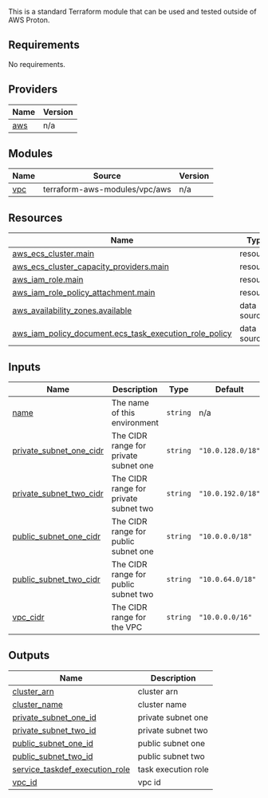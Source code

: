 This is a standard Terraform module that can be used and tested outside of AWS Proton.

<!-- BEGINNING OF PRE-COMMIT-TERRAFORM DOCS HOOK -->
## Requirements

No requirements.

## Providers

| Name | Version |
|------|---------|
| <a name="provider_aws"></a> [aws](#provider\_aws) | n/a |

## Modules

| Name | Source | Version |
|------|--------|---------|
| <a name="module_vpc"></a> [vpc](#module\_vpc) | terraform-aws-modules/vpc/aws | n/a |

## Resources

| Name | Type |
|------|------|
| [aws_ecs_cluster.main](https://registry.terraform.io/providers/hashicorp/aws/latest/docs/resources/ecs_cluster) | resource |
| [aws_ecs_cluster_capacity_providers.main](https://registry.terraform.io/providers/hashicorp/aws/latest/docs/resources/ecs_cluster_capacity_providers) | resource |
| [aws_iam_role.main](https://registry.terraform.io/providers/hashicorp/aws/latest/docs/resources/iam_role) | resource |
| [aws_iam_role_policy_attachment.main](https://registry.terraform.io/providers/hashicorp/aws/latest/docs/resources/iam_role_policy_attachment) | resource |
| [aws_availability_zones.available](https://registry.terraform.io/providers/hashicorp/aws/latest/docs/data-sources/availability_zones) | data source |
| [aws_iam_policy_document.ecs_task_execution_role_policy](https://registry.terraform.io/providers/hashicorp/aws/latest/docs/data-sources/iam_policy_document) | data source |

## Inputs

| Name | Description | Type | Default | Required |
|------|-------------|------|---------|:--------:|
| <a name="input_name"></a> [name](#input\_name) | The name of this environment | `string` | n/a | yes |
| <a name="input_private_subnet_one_cidr"></a> [private\_subnet\_one\_cidr](#input\_private\_subnet\_one\_cidr) | The CIDR range for private subnet one | `string` | `"10.0.128.0/18"` | no |
| <a name="input_private_subnet_two_cidr"></a> [private\_subnet\_two\_cidr](#input\_private\_subnet\_two\_cidr) | The CIDR range for private subnet two | `string` | `"10.0.192.0/18"` | no |
| <a name="input_public_subnet_one_cidr"></a> [public\_subnet\_one\_cidr](#input\_public\_subnet\_one\_cidr) | The CIDR range for public subnet one | `string` | `"10.0.0.0/18"` | no |
| <a name="input_public_subnet_two_cidr"></a> [public\_subnet\_two\_cidr](#input\_public\_subnet\_two\_cidr) | The CIDR range for public subnet two | `string` | `"10.0.64.0/18"` | no |
| <a name="input_vpc_cidr"></a> [vpc\_cidr](#input\_vpc\_cidr) | The CIDR range for the VPC | `string` | `"10.0.0.0/16"` | no |

## Outputs

| Name | Description |
|------|-------------|
| <a name="output_cluster_arn"></a> [cluster\_arn](#output\_cluster\_arn) | cluster arn |
| <a name="output_cluster_name"></a> [cluster\_name](#output\_cluster\_name) | cluster name |
| <a name="output_private_subnet_one_id"></a> [private\_subnet\_one\_id](#output\_private\_subnet\_one\_id) | private subnet one |
| <a name="output_private_subnet_two_id"></a> [private\_subnet\_two\_id](#output\_private\_subnet\_two\_id) | private subnet two |
| <a name="output_public_subnet_one_id"></a> [public\_subnet\_one\_id](#output\_public\_subnet\_one\_id) | public subnet one |
| <a name="output_public_subnet_two_id"></a> [public\_subnet\_two\_id](#output\_public\_subnet\_two\_id) | public subnet two |
| <a name="output_service_taskdef_execution_role"></a> [service\_taskdef\_execution\_role](#output\_service\_taskdef\_execution\_role) | task execution role |
| <a name="output_vpc_id"></a> [vpc\_id](#output\_vpc\_id) | vpc id |
<!-- END OF PRE-COMMIT-TERRAFORM DOCS HOOK -->
